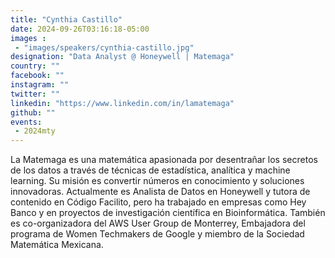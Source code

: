 ```yaml
---
title: "Cynthia Castillo"
date: 2024-09-26T03:16:18-05:00
images : 
 - "images/speakers/cynthia-castillo.jpg"
designation: "Data Analyst @ Honeywell | Matemaga"
country: ""
facebook: ""
instagram: ""
twitter: ""
linkedin: "https://www.linkedin.com/in/lamatemaga"
github: ""
events: 
 - 2024mty
---
```


La Matemaga es una matemática apasionada por desentrañar los secretos de los datos a través de técnicas de estadística, analítica y machine learning. Su misión es convertir números en conocimiento y soluciones innovadoras. Actualmente es Analista de Datos en Honeywell y tutora de contenido en Código Facilito, pero ha trabajado en empresas como Hey Banco y en proyectos de investigación científica en Bioinformática. También es co-organizadora del AWS User Group de Monterrey, Embajadora del programa de Women Techmakers de Google y miembro de la Sociedad Matemática Mexicana.

